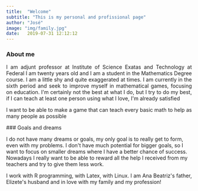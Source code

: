 ```yaml
---
title:  "Welcome"
subtitle: "This is my personal and profissional page"
author: "José"
image: "img/family.jpg"
date:   2019-07-31 12:12:12
---
```


### About me

<p style="text-align: justify;">
I am adjunt professor at Institute of Science Exatas and Technology at Federal 
I am twenty years old and I am a student in the Mathematics Degree course.
I am a little shy and quite exaggerated at times.
I am currently in the sixth period and seek to improve myself in mathematical games, focusing on education.
I'm certainly not the best at what I do, but I try to do my best, if I can teach at least one person using what I love, I'm already satisfied
</p>
<p style="text-align: justify;">
I want to be able to make a game that can teach every basic math to help as many people as possible
</p>
<p style="text-align: justify;">
### Goals and dreams

I do not have many dreams or goals, my only goal is to really get to form, even with my problems.
I don't have much potential for bigger goals, so I want to focus on smaller dreams where I have a better chance of success. Nowadays I really want to be able to reward all the help I received from my teachers and try to give them less work.
</p>
<p style="text-align: justify;">
I work with R programming, with Latex, with Linux. I am Ana Beatriz's father, Elizete's husband and in love with my family and my profession!
</p>